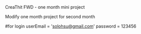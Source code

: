 CreaThit FWD - one month mini project

Modify one month project for second month

#for login 
userEmail = 'solohsu@gmail.com'
password = 123456
